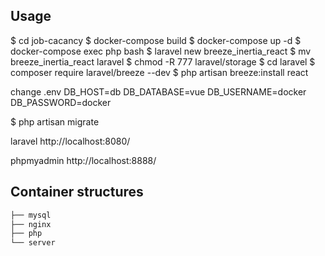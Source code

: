 ## Usage
$ cd job-cacancy
$ docker-compose build
$ docker-compose up -d
$ docker-compose exec php bash
$ laravel new breeze_inertia_react
$ mv breeze_inertia_react laravel
$ chmod -R 777 laravel/storage
$ cd laravel
$ composer require laravel/breeze --dev
$ php artisan breeze:install react

change .env
DB_HOST=db
DB_DATABASE=vue
DB_USERNAME=docker
DB_PASSWORD=docker

$ php artisan migrate

laravel
http://localhost:8080/

phpmyadmin
http://localhost:8888/


## Container structures

```bash
├── mysql
├── nginx
├── php
└── server
```


